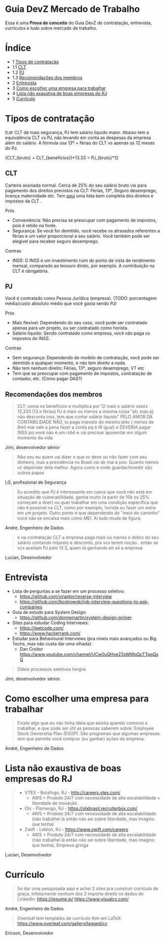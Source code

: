 # Guia DevZ Mercado de Trabalho

Essa é uma **Prova de conceito** do Guia DevZ de contratação, entrevista, currículos e tudo sobre mercado de trabalho.

# Índice

- 1 [Tipos de contratação](#tipos-de-contrata%C3%A7%C3%A3o)
- 1.1 [CLT](#clt)
- 1.2 [PJ](#pj)
- 1.3 [Recomendações dos membros](#recomenda%C3%A7%C3%B5es-dos-membros)
- 2 [Entrevista](#entrevista)
- 3 [Como escolher uma empresa para trabalhar](#como-escolher-uma-empresa-para-trabalhar)
- 4 [Lista não exaustiva de boas empresas do RJ](#boas-empresas-rj)
- 5 [Currículo](#curriculo)


# Tipos de contratação

tl;dr CLT dá mais segurança, PJ tem salário líquido maior. Abaixo tem a equivalência CLT vs PJ, não levando em conta as despesas da empresa além do salário. A fórmula usa 13º + férias do CLT vs apenas os 12 meses do PJ.

(CLT_{bruto} + CLT_{benefícios})*13.33 = PJ_{bruto}*12

## CLT

Carteira assinada normal. Cerca de 25% do  seu salário bruto vai para pagamento dos direitos previstos na CLT: Férias, 13º, Seguro desemprego, licença maternidade etc. Tem [aqui](https://www.rhportal.com.br/artigos-rh/os-direitos-do-trabalhador-pela-clt/) uma lista bem completa dos direitos e impostos da CLT .

Prós

- Conveniência: Não precisa se preocupar com pagamento de impostos, pois é retido na fonte.
- Segurança: Se você for demitido, você recebe os atrasados referentes a férias e um valor proporcional a seu salário. Você também pode ser elegível para receber seguro desemprego.

Contras

- INSS: O INSS é um investimento ruim do ponto de vista de rendimento mensal, comparado ao tesouro direto, por exemplo. A contribuição na CLT é obrigatória.

## PJ

Você é contratado como Pessoa Jurídica (empresa). (TODO: porcentagem média/custo absoluto médio que você gasta sendo PJ)

Prós

- Mais flexível: Dependendo do seu caso, você pode ser contratado apenas para um projeto, ou ser contratado como horista.
- Salário líquido: Sendo contratado como empresa, você não paga os impostos do INSS.

Contras

- Sem segurança: Dependendo de modelo de contratação, você pode ser demitido a qualquer momento, e não tem direito a nada.
- Não tem nenhum direito: Férias, 13º, seguro desemprego, VT etc
- Tem que se preocupar com pagamento de impostos, contratação de contador, etc. (Como pagar DAS?)

## Recomendações dos membros

> CLT: soma os benefícios e multiplica por 12 mais o salário vezes 13,333 (13 e férias) PJ é mais ou menos a mesma coisa 
"ah, mas pj não desconta inss, tem que contar salário líquido" PELO AMOR DA CONTABILIDADE NÃO, tu paga imposto do mesmo jeito ( menos de 8mil mal vale a pena fazer a conta pq é IR igual) e DEVERIA pagar INSS pq você não é um robô e vai precisar aposentar em algum momento da vida

Jimi, desenvolvedor sênior

> Não sou eu quem vai dizer o que vc deve ou não fazer com seu dinheiro, mas a previdência no Brasil vai de mal a pior. Quanto menos vc depender dela melhor. Agora como e onde guardar/investir são outros papos

LG, profissional de Segurança

> Eu acredito que PJ é interessante em casos que você não está em situação de vulnerabilidade, ganha muito (a partir de 10k os 25% começam a doer) ou quer trabalhar em uma condição específica que não é possível na CLT, como por exemplo, horista ou fazer um extra em um projeto. Outro ponto é que dependendo do "meio do caminho" você não se encaixa mais como MEI. Aí tudo muda de figura.

André, Engenheiro de Dados

> e na contratação CLT a empresa paga mais ou menos o dobro do seu salário contando imposto e desconto, pra vcs terem noção.. então se vcs aceitam PJ pelo 13.3, quem tá ganhando eh só a empresa

Lucian, Desenvolvedor

# Entrevista

* Lista de perguntas a se fazer em um processo seletivo:  
    * https://github.com/viraptor/reverse-interview   
    * https://github.com/lkostrowski/job-interview-questions-to-ask-companies  
* Guia de estudo para System Design:   
    * https://github.com/donnemartin/system-design-primer  
* Sites para estudar Coding Interviews:  
    * https://leetcode.com/  
    * https://www.hackerrank.com/  
* Estudar para Behavioural Interviews (pra níveis mais avançados ou Big Techs, mas não custa dar uma olhada):  
    * Dan Croitor https://www.youtube.com/channel/UCw0uQHve23oMWgQcTTpgQsQ  

> Odeio processos seletivos longos

Jimi, desenvolvedor sênior.

# Como escolher uma empresa para trabalhar

> Existe algo que eu não tinha ideia que existia quando comecei a trabalhar, e que pode ser útil as pessoas saberem sobre: Employee Stock Ownership Plan (ESOP). São programas que algumas empresas tem que permite você comprar (ou ganhar) ações da empresa. 

André, Engenheiro de Dados

# <a name="boas-empresas-rj"></a> Lista não exaustiva de boas empresas do RJ

> * VTEX - Botafogo, RJ - http://careers.vtex.com/
>    * AWS + Produto 24/7 com necessidade de alta escalabilidade + liberdade de inovação
> * Olx - Flamengo, RJ - https://olxbrasil.recruiterbox.com/
>    * AWS + Produto 24/7 com necessidade de alta escalabilidade (não trabalhei lá então não sei sobre liberdade, mas imagino que tenha)
> * Zwift - Leblon, RJ - https://www.zwift.com/careers
>    * AWS + Produto 24/7 com necessidade de alta escalabilidade (não trabalhei lá então não sei sobre liberdade, mas imagino que tenha), Empresa gringa

Lucian, Desenvolvedor

# <a name="curriculo"></a> Currículo

> fui dar uma pesquisada aqui e achei 2 sites pra construir currículo de graça. Infelizmente nenhum dos 2 importa direito os dados do LinkedIn: https://resume.io/ https://www.visualcv.com/

André, Engenheiro de Dados

> Overleaf tem templates de currículo tbm em LaTeX: https://www.overleaf.com/gallery/tagged/cv

Ericson, Desenvolvedor
